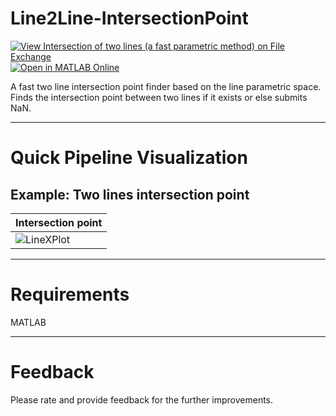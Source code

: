 # Line2Line-IntersectionPoint
[![View Intersection of two lines (a fast parametric method) on File Exchange](https://www.mathworks.com/matlabcentral/images/matlab-file-exchange.svg)](https://www.mathworks.com/matlabcentral/fileexchange/106385-intersection-of-two-lines-a-fast-parametric-method) [![Open in MATLAB Online](https://www.mathworks.com/images/responsive/global/open-in-matlab-online.svg)](https://matlab.mathworks.com/open/github/v1?repo=preethamam/Line2Line-IntersectionPoint) 

A fast two line intersection point finder based on the line parametric space. Finds the intersection point between two lines if it exists or else submits NaN.

-----

# Quick Pipeline Visualization
## Example: Two lines intersection point
| Intersection point |
| ------------- |
| ![LineXPlot](https://user-images.githubusercontent.com/28588878/153011787-6ada5919-2de5-4289-815e-058d6bf754ec.png) |


-----

# Requirements
MATLAB

-----

# Feedback
Please rate and provide feedback for the further improvements.



